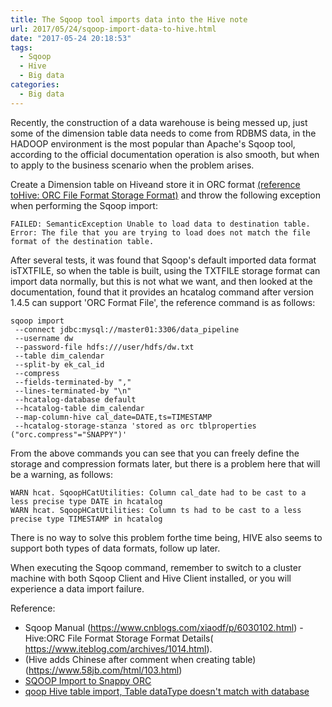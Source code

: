 ```yaml
---
title: The Sqoop tool imports data into the Hive note
url: 2017/05/24/sqoop-import-data-to-hive.html
date: "2017-05-24 20:18:53"
tags: 
  - Sqoop
  - Hive
  - Big data
categories:
  - Big data
---
```


Recently, the construction of a data   warehouse is being messed up, just some of the dimension table data needs to come from RDBMS data, in the HADOOP environment is the most popular than Apache's Sqoop tool, according to the official documentation operation is also smooth, but when to apply to the business scenario when the problem arises. 

<!--more-->

Create a Dimension table on Hiveand store it in ORC format [(reference toHive: ORC File Format Storage Format)](https://www.iteblog.com/archives/1014.html) and throw the following exception when performing the Sqoop import:

```
FAILED: SemanticException Unable to load data to destination table. Error: The file that you are trying to load does not match the file format of the destination table.
```

After several tests, it was found that Sqoop's default imported data format isTXTFILE,  so when the table is built, using the TXTFILE storage format can import data normally, but this is not what we want, and then looked at the documentation, found that it provides an hcatalog command after version 1.4.5 can support 'ORC Format File', the reference command is as follows:

```
sqoop import 
 --connect jdbc:mysql://master01:3306/data_pipeline
 --username dw
 --password-file hdfs:///user/hdfs/dw.txt 
 --table dim_calendar
 --split-by ek_cal_id
 --compress 
 --fields-terminated-by "," 
 --lines-terminated-by "\n"
 --hcatalog-database default 
 --hcatalog-table dim_calendar
 --map-column-hive cal_date=DATE,ts=TIMESTAMP
 --hcatalog-storage-stanza 'stored as orc tblproperties ("orc.compress"="SNAPPY")'
```

From the above commands you can see that you can freely define the storage and compression formats later, but there is a problem here that will be a warning, as follows:

```
WARN hcat. SqoopHCatUtilities: Column cal_date had to be cast to a less precise type DATE in hcatalog
WARN hcat. SqoopHCatUtilities: Column ts had to be cast to a less precise type TIMESTAMP in hcatalog
```

There is no way to solve this problem forthe time being, HIVE also seems to support both types of data formats, follow up later. 

When executing the Sqoop command, remember to switch to a cluster machine with both Sqoop Client and Hive Client installed, or you will experience a data import failure.

Reference:

- Sqoop Manual (https://www.cnblogs.com/xiaodf/p/6030102.html)
-Hive:ORC File Format Storage Format Details( https://www.iteblog.com/archives/1014.html).
- (Hive adds Chinese after comment when creating table) (https://www.58jb.com/html/103.html)
- [SQOOP Import to Snappy ORC](https://community.hortonworks.com/questions/35600/sqoop-import-to-snappy-orc.html)
- [qoop Hive table import, Table dataType doesn't match with database](https://stackoverflow.com/questions/21324643/sqoop-hive-table-import-table-datatype-doesnt-match-with-database)
